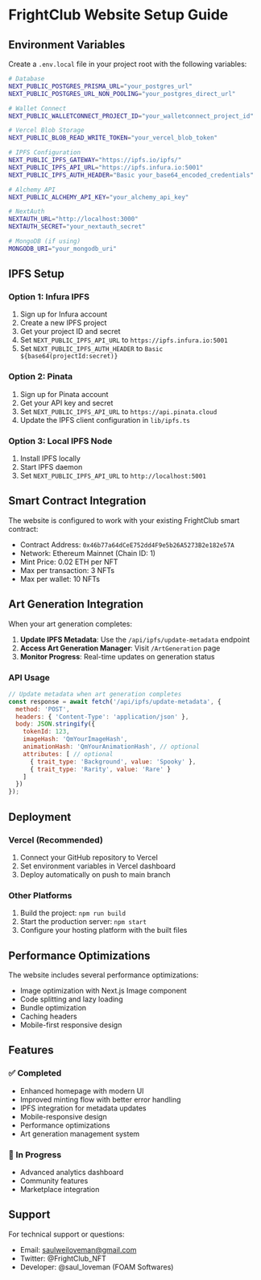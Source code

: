 # FrightClub Website Setup Guide

## Environment Variables

Create a `.env.local` file in your project root with the following variables:

```bash
# Database
NEXT_PUBLIC_POSTGRES_PRISMA_URL="your_postgres_url"
NEXT_PUBLIC_POSTGRES_URL_NON_POOLING="your_postgres_direct_url"

# Wallet Connect
NEXT_PUBLIC_WALLETCONNECT_PROJECT_ID="your_walletconnect_project_id"

# Vercel Blob Storage
NEXT_PUBLIC_BLOB_READ_WRITE_TOKEN="your_vercel_blob_token"

# IPFS Configuration
NEXT_PUBLIC_IPFS_GATEWAY="https://ipfs.io/ipfs/"
NEXT_PUBLIC_IPFS_API_URL="https://ipfs.infura.io:5001"
NEXT_PUBLIC_IPFS_AUTH_HEADER="Basic your_base64_encoded_credentials"

# Alchemy API
NEXT_PUBLIC_ALCHEMY_API_KEY="your_alchemy_api_key"

# NextAuth
NEXTAUTH_URL="http://localhost:3000"
NEXTAUTH_SECRET="your_nextauth_secret"

# MongoDB (if using)
MONGODB_URI="your_mongodb_uri"
```

## IPFS Setup

### Option 1: Infura IPFS
1. Sign up for Infura account
2. Create a new IPFS project
3. Get your project ID and secret
4. Set `NEXT_PUBLIC_IPFS_API_URL` to `https://ipfs.infura.io:5001`
5. Set `NEXT_PUBLIC_IPFS_AUTH_HEADER` to `Basic ${base64(projectId:secret)}`

### Option 2: Pinata
1. Sign up for Pinata account
2. Get your API key and secret
3. Set `NEXT_PUBLIC_IPFS_API_URL` to `https://api.pinata.cloud`
4. Update the IPFS client configuration in `lib/ipfs.ts`

### Option 3: Local IPFS Node
1. Install IPFS locally
2. Start IPFS daemon
3. Set `NEXT_PUBLIC_IPFS_API_URL` to `http://localhost:5001`

## Smart Contract Integration

The website is configured to work with your existing FrightClub smart contract:
- Contract Address: `0x46b77a64dCeE752dd4F9e5b26A5273B2e182e57A`
- Network: Ethereum Mainnet (Chain ID: 1)
- Mint Price: 0.02 ETH per NFT
- Max per transaction: 3 NFTs
- Max per wallet: 10 NFTs

## Art Generation Integration

When your art generation completes:

1. **Update IPFS Metadata**: Use the `/api/ipfs/update-metadata` endpoint
2. **Access Art Generation Manager**: Visit `/ArtGeneration` page
3. **Monitor Progress**: Real-time updates on generation status

### API Usage

```javascript
// Update metadata when art generation completes
const response = await fetch('/api/ipfs/update-metadata', {
  method: 'POST',
  headers: { 'Content-Type': 'application/json' },
  body: JSON.stringify({
    tokenId: 123,
    imageHash: 'QmYourImageHash',
    animationHash: 'QmYourAnimationHash', // optional
    attributes: [ // optional
      { trait_type: 'Background', value: 'Spooky' },
      { trait_type: 'Rarity', value: 'Rare' }
    ]
  })
});
```

## Deployment

### Vercel (Recommended)
1. Connect your GitHub repository to Vercel
2. Set environment variables in Vercel dashboard
3. Deploy automatically on push to main branch

### Other Platforms
1. Build the project: `npm run build`
2. Start the production server: `npm start`
3. Configure your hosting platform with the built files

## Performance Optimizations

The website includes several performance optimizations:
- Image optimization with Next.js Image component
- Code splitting and lazy loading
- Bundle optimization
- Caching headers
- Mobile-first responsive design

## Features

### ✅ Completed
- Enhanced homepage with modern UI
- Improved minting flow with better error handling
- IPFS integration for metadata updates
- Mobile-responsive design
- Performance optimizations
- Art generation management system

### 🔄 In Progress
- Advanced analytics dashboard
- Community features
- Marketplace integration

## Support

For technical support or questions:
- Email: saulweiloveman@gmail.com
- Twitter: @FrightClub_NFT
- Developer: @saul_loveman (FOAM Softwares)


